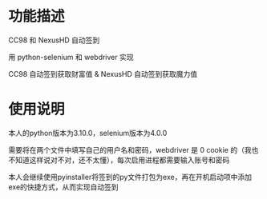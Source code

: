 # 功能描述

CC98 和 NexusHD 自动签到

用 python-selenium 和 webdriver 实现 

CC98 自动签到获取财富值 & NexusHD 自动签到获取魔力值

# 使用说明

本人的python版本为3.10.0，selenium版本为4.0.0

需要将在两个文件中填写自己的用户名和密码，webdriver 是 0 cookie 的（我也不知道这样说对不对，还不太懂），每次启用进程都需要输入账号和密码

本人会继续使用pyinstaller将签到的py文件打包为exe，再在开机启动项中添加exe的快捷方式，从而实现自动签到

